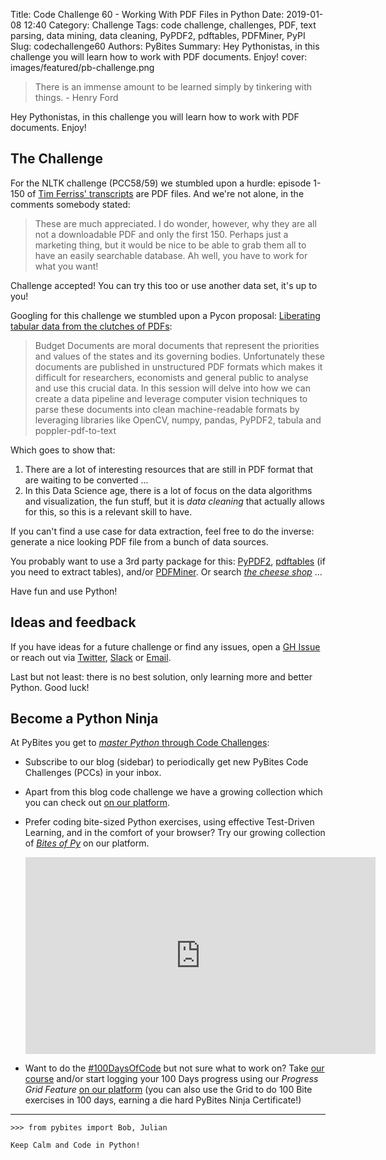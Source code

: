 Title: Code Challenge 60 - Working With PDF Files in Python
Date: 2019-01-08 12:40
Category: Challenge
Tags: code challenge, challenges, PDF, text parsing, data mining, data cleaning, PyPDF2, pdftables, PDFMiner, PyPI
Slug: codechallenge60
Authors: PyBites
Summary: Hey Pythonistas, in this challenge you will learn how to work with PDF documents. Enjoy!
cover: images/featured/pb-challenge.png

> There is an immense amount to be learned simply by tinkering with things. - Henry Ford

Hey Pythonistas, in this challenge you will learn how to work with PDF documents. Enjoy!

## The Challenge

For the NLTK challenge (PCC58/59) we stumbled upon a hurdle: episode 1-150 of [Tim Ferriss' transcripts](https://tim.blog/2018/09/20/all-transcripts-from-the-tim-ferriss-show/) are PDF files. And we're not alone, in the comments somebody stated:

> These are much appreciated. I do wonder, however, why they are all not a downloadable PDF and only the first 150. Perhaps just a marketing thing, but it would be nice to be able to grab them all to have an easily searchable database. Ah well, you have to work for what you want!

Challenge accepted! You can try this too or use another data set, it's up to you!

Googling for this challenge we stumbled upon a Pycon proposal: [Liberating tabular data from the clutches of PDFs](https://in.pycon.org/cfp/2017/proposals/liberating-tabular-data-from-the-clutches-of-pdfs~dRjwd/):

> Budget Documents are moral documents that represent the priorities and values of the states and its governing bodies. Unfortunately these documents are published in unstructured PDF formats which makes it difficult for researchers, economists and general public to analyse and use this crucial data. In this session will delve into how we can create a data pipeline and leverage computer vision techniques to parse these documents into clean machine-readable formats by leveraging libraries like OpenCV, numpy, pandas, PyPDF2, tabula and poppler-pdf-to-text

Which goes to show that:

1. There are a lot of interesting resources that are still in PDF format that are waiting to be converted ...
2. In this Data Science age, there is a lot of focus on the data algorithms and visualization, the fun stuff, but it is _data cleaning_ that actually allows for this, so this is a relevant skill to have.

If you can't find a use case for data extraction, feel free to do the inverse: generate a nice looking PDF file from a bunch of data sources.

You probably want to use a 3rd party package for this: [PyPDF2](https://pythonhosted.org/PyPDF2/), [pdftables](https://github.com/okfn/pdftables) (if you need to extract tables), and/or [PDFMiner](https://github.com/euske/pdfminer). Or search [_the cheese shop_](https://pypi.org/search/?q=extract+text+from+pdf) ...

Have fun and use Python!

## Ideas and feedback

If you have ideas for a future challenge or find any issues, open a [GH Issue](https://github.com/pybites/challenges/issues) or reach out via [Twitter](https://twitter.com/pybites), [Slack](https://codechalleng.es/settings/) or [Email](mailto:support@pybit.es).

Last but not least: there is no best solution, only learning more and better Python. Good luck!

## Become a Python Ninja

At PyBites you get to [*master Python* through Code Challenges](https://pybit.es/special-learning-python.html):

* Subscribe to our blog (sidebar) to periodically get new PyBites Code Challenges (PCCs) in your inbox.

* Apart from this blog code challenge we have a growing collection which you can check out [on our platform](https://codechalleng.es/challenges/). 

* Prefer coding bite-sized Python exercises, using effective Test-Driven Learning, and in the comfort of your browser? Try our growing collection of _[Bites of Py](https://codechalleng.es/bites/)_ on our platform.

	<iframe width="560" height="315" src="https://www.youtube.com/embed/5AQg2UxvXbI" frameborder="0" allow="accelerometer; autoplay; encrypted-media; gyroscope; picture-in-picture" allowfullscreen></iframe>

* Want to do the [#100DaysOfCode](https://twitter.com/hashtag/100DaysOfCode?src=hash&lang=en) but not sure what to work on? Take [our course](https://talkpython.fm/100days?utm_source=pybites) and/or start logging your 100 Days progress using our _Progress Grid Feature_ [on our platform](https://codechalleng.es/100days/) (you can also use the Grid to do 100 Bite exercises in 100 days, earning a die hard PyBites Ninja Certificate!)

---

	>>> from pybites import Bob, Julian

	Keep Calm and Code in Python!
